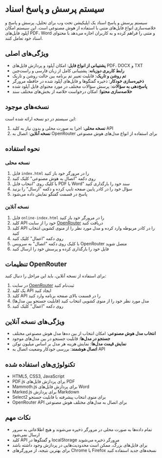 # سیستم پرسش و پاسخ اسناد

سیستم پرسش و پاسخ اسناد یک اپلیکیشن تحت وب برای تحلیل، پرسش و پاسخ و خلاصه‌سازی انواع فایل‌های متنی با استفاده از هوش مصنوعی است. این سیستم امکان آپلود فایل‌های PDF، Word و متنی را فراهم کرده و به کاربران اجازه می‌دهد با محتوای اسناد خود تعامل کنند.

## ویژگی‌های اصلی

- **پشتیبانی از انواع فایل**: امکان آپلود و پردازش فایل‌های PDF، DOCX و TXT
- **رابط کاربری دوزبانه**: پشتیبانی کامل از زبان فارسی و راست‌چین
- **تم روشن و تاریک**: قابلیت تغییر تم برنامه بین حالت روشن و تاریک
- **ذخیره‌سازی خودکار**: ذخیره گفتگوها و فایل‌های آپلود شده در حافظه مرورگر
- **پاسخ‌دهی به سؤالات**: پرسش سؤالات مختلف در مورد محتوای فایل آپلود شده
- **خلاصه‌سازی محتوا**: امکان درخواست خلاصه از بخش‌های مختلف سند

## نسخه‌های موجود

این سیستم در دو نسخه ارائه شده است:

1. **نسخه محلی**: اجرا به صورت محلی و بدون نیاز به کلید API
2. **نسخه آنلاین**: اتصال به OpenRouter برای استفاده از انواع مدل‌های هوش مصنوعی

## نحوه استفاده

### نسخه محلی

1. فایل `index.html` را در مرورگر خود باز کنید
2. روی دکمه "اتصال به هوش مصنوعی" کلیک کنید
3. با کلیک روی "انتخاب فایل PDF یا Word" سند خود را بارگذاری کنید
4. سؤال خود را در کادر پایین صفحه تایپ کرده و دکمه "ارسال" را بزنید
5. پاسخ در قسمت گفتگو نمایش داده می‌شود

### نسخه آنلاین

1. فایل `online-index.html` را در مرورگر خود باز کنید
2. کلید API خود را از سایت [OpenRouter](https://openrouter.ai) دریافت کنید
3. کلید API را در کادر مربوطه وارد کرده و مدل مورد نظر را از منوی کشویی انتخاب کنید
4. روی دکمه "اعمال" کلیک کنید
5. با کلیک روی دکمه "اتصال" به سرویس OpenRouter متصل شوید
6. فایل خود را بارگذاری کرده و پرسش خود را ارسال کنید

## تنظیمات OpenRouter

برای استفاده از نسخه آنلاین، باید این مراحل را دنبال کنید:

1. در سایت [OpenRouter](https://openrouter.ai) ثبت‌نام کنید
2. یک کلید API ایجاد کنید
3. کلید API را در قسمت بالای صفحه برنامه وارد کنید
4. مدل مورد نظر خود را از منوی کشویی انتخاب کنید (قابلیت جستجو بین مدل‌ها)
5. روی دکمه "اعمال" کلیک کنید

## ویژگی‌های نسخه آنلاین

- **انتخاب مدل هوش مصنوعی**: امکان انتخاب از بین ده‌ها مدل هوش مصنوعی مختلف
- **جستجو در مدل‌ها**: قابلیت جستجو در بین مدل‌های موجود
- **نمایش قیمت مدل‌ها**: نمایش هزینه هر مدل بر اساس میلیون توکن
- **اتصال هوشمند**: بررسی خودکار وضعیت اتصال به API

## تکنولوژی‌های استفاده شده

- HTML5, CSS3, JavaScript
- PDF.js برای پردازش فایل‌های PDF
- Mammoth.js برای پردازش فایل‌های Word
- Marked.js برای پردازش Markdown
- Select2 برای منوی انتخاب پیشرفته با قابلیت جستجو
- OpenRouter API برای اتصال به مدل‌های مختلف هوش مصنوعی

## نکات مهم

- تمام داده‌ها به صورت محلی در مرورگر ذخیره می‌شوند و هیچ اطلاعاتی به سرور ارسال نمی‌شود
- کلید API و گفتگوها در localStorage مرورگر ذخیره می‌شوند
- برای فایل‌های بزرگ، ممکن است محدودیت‌هایی در پردازش وجود داشته باشد
- برای بهترین نتیجه، از مرورگرهای Chrome یا Firefox نسخه‌های جدید استفاده کنید 